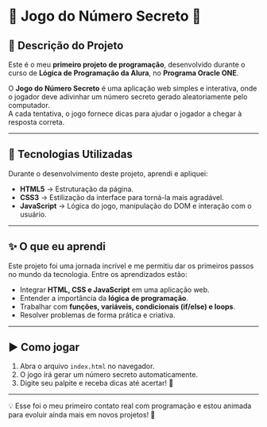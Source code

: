 # 🎲 Jogo do Número Secreto 🤫

## 📌 Descrição do Projeto
Este é o meu **primeiro projeto de programação**, desenvolvido durante o curso de **Lógica de Programação da Alura**, no **Programa Oracle ONE**.  

O **Jogo do Número Secreto** é uma aplicação web simples e interativa, onde o jogador deve adivinhar um número secreto gerado aleatoriamente pelo computador.  
A cada tentativa, o jogo fornece dicas para ajudar o jogador a chegar à resposta correta.

---

## 🚀 Tecnologias Utilizadas
Durante o desenvolvimento deste projeto, aprendi e apliquei:

- **HTML5** → Estruturação da página.  
- **CSS3** → Estilização da interface para torná-la mais agradável.  
- **JavaScript** → Lógica do jogo, manipulação do DOM e interação com o usuário.  

---

## ✨ O que eu aprendi
Este projeto foi uma jornada incrível e me permitiu dar os primeiros passos no mundo da tecnologia. Entre os aprendizados estão:

- Integrar **HTML, CSS e JavaScript** em uma aplicação web.  
- Entender a importância da **lógica de programação**.  
- Trabalhar com **funções, variáveis, condicionais (if/else) e loops**.  
- Resolver problemas de forma prática e criativa.  

---

## ▶️ Como jogar
1. Abra o arquivo `index.html` no navegador.  
2. O jogo irá gerar um número secreto automaticamente.  
3. Digite seu palpite e receba dicas até acertar! 🎯  

---

💡 Esse foi o meu primeiro contato real com programação e estou animada para evoluir ainda mais em novos projetos! 🚀
